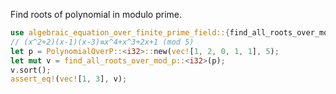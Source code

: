 Find roots of polynomial in modulo prime.

```rust
use algebraic_equation_over_finite_prime_field::{find_all_roots_over_mod_p, PolynomialOverP};
// (x^2+2)(x-1)(x-3)≡x^4+x^3+2x+1 (mod 5)
let p = PolynomialOverP::<i32>::new(vec![1, 2, 0, 1, 1], 5);
let mut v = find_all_roots_over_mod_p::<i32>(p);
v.sort();
assert_eq!(vec![1, 3], v);
```
